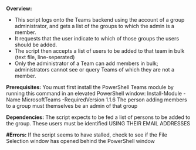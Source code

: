 **Overview:**
- This script logs onto the Teams backend using the account of a group administrator, and gets a list of the groups to which the admin is a member.
- It requests that the user indicate to which of those groups the users should be added.
- The script then accepts a list of users to be added to that team in bulk (text file, line-seperated)
- Only the administrator of a Team can add members in bulk; administrators cannot see or query Teams of which they are not a member.

**Prerequisites:**
You must first install the PowerShell Teams module by running this command in an elevated PowerShell window: Install-Module -Name MicrosoftTeams -RequiredVersion 1.1.6 
The person adding members to a group must themselves be an admin of that group

**Dependencies:**
The script expects to be fed a list of persons to be added to the group. These users must be identified USING THEIR EMAIL ADDRESSES

**#Errors:**
If the script seems to have stalled, check to see if the File Selection window has opened behind the PowerShell window
